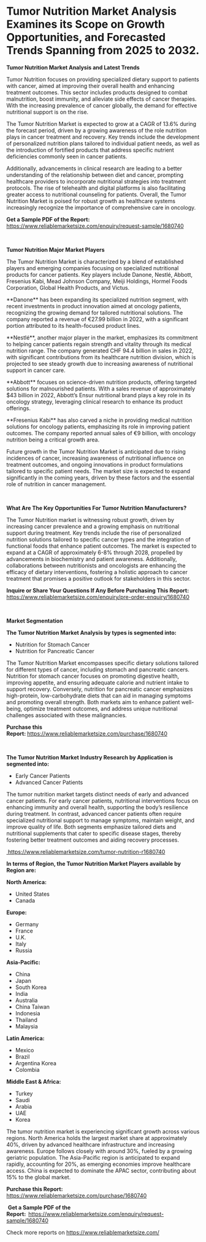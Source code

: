 <p><h1>Tumor Nutrition Market Analysis Examines its Scope on Growth Opportunities, and Forecasted Trends Spanning from 2025 to 2032.</h1></p><p><strong>Tumor Nutrition Market Analysis and Latest Trends</strong></p>
<p><p>Tumor Nutrition focuses on providing specialized dietary support to patients with cancer, aimed at improving their overall health and enhancing treatment outcomes. This sector includes products designed to combat malnutrition, boost immunity, and alleviate side effects of cancer therapies. With the increasing prevalence of cancer globally, the demand for effective nutritional support is on the rise. </p><p>The Tumor Nutrition Market is expected to grow at a CAGR of 13.6% during the forecast period, driven by a growing awareness of the role nutrition plays in cancer treatment and recovery. Key trends include the development of personalized nutrition plans tailored to individual patient needs, as well as the introduction of fortified products that address specific nutrient deficiencies commonly seen in cancer patients. </p><p>Additionally, advancements in clinical research are leading to a better understanding of the relationship between diet and cancer, prompting healthcare providers to incorporate nutritional strategies into treatment protocols. The rise of telehealth and digital platforms is also facilitating greater access to nutritional counseling for patients. Overall, the Tumor Nutrition Market is poised for robust growth as healthcare systems increasingly recognize the importance of comprehensive care in oncology.</p></p>
<p><strong>Get a Sample PDF of the Report:&nbsp;</strong> <a href="https://www.reliablemarketsize.com/enquiry/request-sample/1680740?utm_campaign=3452&utm_medium=2&utm_source=Github&utm_content=ia&utm_term=24032025&utm_id=tumor-nutrition">https://www.reliablemarketsize.com/enquiry/request-sample/1680740</a></p>
<p>&nbsp;</p>
<p><strong>Tumor Nutrition Major Market Players</strong></p>
<p><p>The Tumor Nutrition Market is characterized by a blend of established players and emerging companies focusing on specialized nutritional products for cancer patients. Key players include Danone, Nestlé, Abbott, Fresenius Kabi, Mead Johnson Company, Meiji Holdings, Hormel Foods Corporation, Global Health Products, and Victus. </p><p>**Danone** has been expanding its specialized nutrition segment, with recent investments in product innovation aimed at oncology patients, recognizing the growing demand for tailored nutritional solutions. The company reported a revenue of €27.99 billion in 2022, with a significant portion attributed to its health-focused product lines.</p><p>**Nestlé**, another major player in the market, emphasizes its commitment to helping cancer patients regain strength and vitality through its medical nutrition range. The company generated CHF 94.4 billion in sales in 2022, with significant contributions from its healthcare nutrition division, which is projected to see steady growth due to increasing awareness of nutritional support in cancer care.</p><p>**Abbott** focuses on science-driven nutrition products, offering targeted solutions for malnourished patients. With a sales revenue of approximately $43 billion in 2022, Abbott’s Ensur nutritional brand plays a key role in its oncology strategy, leveraging clinical research to enhance its product offerings.</p><p>**Fresenius Kabi** has also carved a niche in providing medical nutrition solutions for oncology patients, emphasizing its role in improving patient outcomes. The company reported annual sales of €9 billion, with oncology nutrition being a critical growth area.</p><p>Future growth in the Tumor Nutrition Market is anticipated due to rising incidences of cancer, increasing awareness of nutritional influence on treatment outcomes, and ongoing innovations in product formulations tailored to specific patient needs. The market size is expected to expand significantly in the coming years, driven by these factors and the essential role of nutrition in cancer management.</p></p>
<p>&nbsp;</p>
<p><strong>What Are The Key Opportunities For Tumor Nutrition Manufacturers?</strong></p>
<p><p>The Tumor Nutrition market is witnessing robust growth, driven by increasing cancer prevalence and a growing emphasis on nutritional support during treatment. Key trends include the rise of personalized nutrition solutions tailored to specific cancer types and the integration of functional foods that enhance patient outcomes. The market is expected to expand at a CAGR of approximately 6-8% through 2028, propelled by advancements in biochemistry and patient awareness. Additionally, collaborations between nutritionists and oncologists are enhancing the efficacy of dietary interventions, fostering a holistic approach to cancer treatment that promises a positive outlook for stakeholders in this sector.</p></p>
<p><strong>Inquire or Share Your Questions If Any Before Purchasing This Report:</strong> <a href="https://www.reliablemarketsize.com/enquiry/pre-order-enquiry/1680740?utm_campaign=3452&utm_medium=2&utm_source=Github&utm_content=ia&utm_term=24032025&utm_id=tumor-nutrition">https://www.reliablemarketsize.com/enquiry/pre-order-enquiry/1680740</a></p>
<p>&nbsp;</p>
<p><strong>Market Segmentation</strong></p>
<p><strong>The Tumor Nutrition Market Analysis by types is segmented into:</strong></p>
<p><ul><li>Nutrition for Stomach Cancer</li><li>Nutrition for Pancreatic Cancer</li></ul></p>
<p><p>The Tumor Nutrition Market encompasses specific dietary solutions tailored for different types of cancer, including stomach and pancreatic cancers. Nutrition for stomach cancer focuses on promoting digestive health, improving appetite, and ensuring adequate calorie and nutrient intake to support recovery. Conversely, nutrition for pancreatic cancer emphasizes high-protein, low-carbohydrate diets that can aid in managing symptoms and promoting overall strength. Both markets aim to enhance patient well-being, optimize treatment outcomes, and address unique nutritional challenges associated with these malignancies.</p></p>
<p><strong>Purchase this Report:&nbsp;</strong><a href="https://www.reliablemarketsize.com/purchase/1680740?utm_campaign=3452&utm_medium=2&utm_source=Github&utm_content=ia&utm_term=24032025&utm_id=tumor-nutrition">https://www.reliablemarketsize.com/purchase/1680740</a></p>
<p>&nbsp;</p>
<p><strong>The Tumor Nutrition Market Industry Research by Application is segmented into:</strong></p>
<p><ul><li>Early Cancer Patients</li><li>Advanced Cancer Patients</li></ul></p>
<p><p>The tumor nutrition market targets distinct needs of early and advanced cancer patients. For early cancer patients, nutritional interventions focus on enhancing immunity and overall health, supporting the body’s resilience during treatment. In contrast, advanced cancer patients often require specialized nutritional support to manage symptoms, maintain weight, and improve quality of life. Both segments emphasize tailored diets and nutritional supplements that cater to specific disease stages, thereby fostering better treatment outcomes and aiding recovery processes.</p></p>
<p><a href="https://www.reliablemarketsize.com/tumor-nutrition-r1680740?utm_campaign=3452&utm_medium=2&utm_source=Github&utm_content=ia&utm_term=24032025&utm_id=tumor-nutrition">&nbsp;https://www.reliablemarketsize.com/tumor-nutrition-r1680740</a></p>
<p><strong>In terms of Region, the Tumor Nutrition Market Players available by Region are:</strong></p>
<p>
    <p> <strong> North America: </strong>
        <ul>
            <li>United States</li>
            <li>Canada</li>
        </ul>
        </p> 
    <p> <strong> Europe: </strong>
        <ul>
            <li>Germany</li>
            <li>France</li>
            <li>U.K.</li>
            <li>Italy</li>
            <li>Russia</li>
        </ul>
        </p> 
    <p> <strong> Asia-Pacific: </strong>
        <ul>
            <li>China</li>
            <li>Japan</li>
            <li>South Korea</li>
            <li>India</li>
            <li>Australia</li>
            <li>China Taiwan</li>
            <li>Indonesia</li>
            <li>Thailand</li>
            <li>Malaysia</li>
        </ul>
        </p> 
    <p> <strong> Latin America: </strong>
        <ul>
            <li>Mexico</li>
            <li>Brazil</li>
            <li>Argentina Korea</li>
            <li>Colombia</li>
        </ul>
        </p> 
    <p> <strong> Middle East & Africa: </strong>
        <ul>
            <li>Turkey</li>
            <li>Saudi</li>
            <li>Arabia</li>
            <li>UAE</li>
            <li>Korea</li>
        </ul>
    </p>
    </p>
<p><p>The tumor nutrition market is experiencing significant growth across various regions. North America holds the largest market share at approximately 40%, driven by advanced healthcare infrastructure and increasing awareness. Europe follows closely with around 30%, fueled by a growing geriatric population. The Asia-Pacific region is anticipated to expand rapidly, accounting for 20%, as emerging economies improve healthcare access. China is expected to dominate the APAC sector, contributing about 15% to the global market.</p></p>
<p><strong>Purchase this Report: </strong><a href="https://www.reliablemarketsize.com/purchase/1680740?utm_campaign=3452&utm_medium=2&utm_source=Github&utm_content=ia&utm_term=24032025&utm_id=tumor-nutrition">https://www.reliablemarketsize.com/purchase/1680740</a></p>
<p>&nbsp;<strong>Get a Sample PDF of the Report:&nbsp;&nbsp;</strong><a href="https://www.reliablemarketsize.com/enquiry/request-sample/1680740?utm_campaign=3452&utm_medium=2&utm_source=Github&utm_content=ia&utm_term=24032025&utm_id=tumor-nutrition">https://www.reliablemarketsize.com/enquiry/request-sample/1680740</a></p>
<p><strong></strong></p>
<p>Check more reports on <a href="https://www.reliablemarketsize.com/?utm_campaign=3452&utm_medium=2&utm_source=Github&utm_content=ia&utm_term=24032025&utm_id=tumor-nutrition">https://www.reliablemarketsize.com/</a></p>